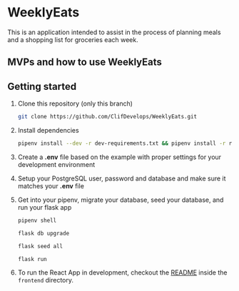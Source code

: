 # WeeklyEats

This is an application intended to assist in the process of planning meals and a shopping list for groceries each week.


## MVPs and how to use WeeklyEats







## Getting started

1. Clone this repository (only this branch)

   ```bash
   git clone https://github.com/ClifDevelops/WeeklyEats.git
   ```

2. Install dependencies

      ```bash
      pipenv install --dev -r dev-requirements.txt && pipenv install -r requirements.txt
      ```

3. Create a **.env** file based on the example with proper settings for your
   development environment
4. Setup your PostgreSQL user, password and database and make sure it matches your **.env** file

5. Get into your pipenv, migrate your database, seed your database, and run your flask app

   ```bash
   pipenv shell
   ```

   ```bash
   flask db upgrade
   ```

   ```bash
   flask seed all
   ```

   ```bash
   flask run
   ```

6. To run the React App in development, checkout the [README](./frontend/README.md) inside the `frontend` directory.


